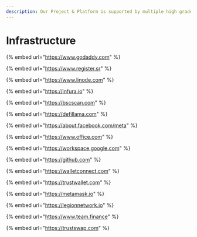```yaml
---
description: Our Project & Platform is supported by multiple high grade Systems
---
```


# Infrastructure

{% embed url="https://www.godaddy.com" %}

{% embed url="https://www.register.sr" %}

{% embed url="https://www.linode.com" %}

{% embed url="https://infura.io" %}

{% embed url="https://bscscan.com" %}

{% embed url="https://defillama.com" %}

{% embed url="https://about.facebook.com/meta" %}

{% embed url="https://www.office.com" %}

{% embed url="https://workspace.google.com" %}

{% embed url="https://github.com" %}

{% embed url="https://walletconnect.com" %}

{% embed url="https://trustwallet.com" %}

{% embed url="https://metamask.io" %}

{% embed url="https://legionnetwork.io" %}

{% embed url="https://www.team.finance" %}

{% embed url="https://trustswap.com" %}
